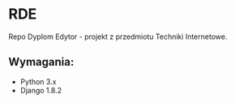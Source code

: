 # RDE
Repo Dyplom Edytor - projekt z przedmiotu Techniki Internetowe.

## Wymagania:
 * Python 3.x
 * Django 1.8.2


